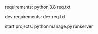 requirements:
python 3.8
req.txt

dev requirements:
dev-req.txt

start projects:
python manage.py runserver 
